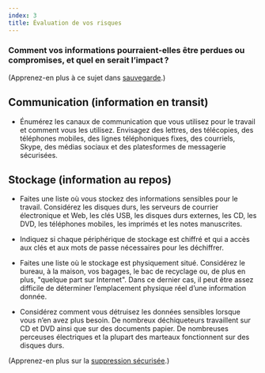 ```yaml
---
index: 3
title: Évaluation de vos risques
---
```

### Comment vos informations pourraient-elles être perdues ou compromises, et quel en serait l’impact ?

(Apprenez-en plus à ce sujet dans [sauvegarde](umbrella://information/backing-up).)

## Communication (information en transit)

- Énumérez les canaux de communication que vous utilisez pour le travail et comment vous les utilisez. Envisagez des lettres, des télécopies, des téléphones mobiles, des lignes téléphoniques fixes, des courriels, Skype, des médias sociaux et des platesformes de messagerie sécurisées.

## Stockage (information au repos)

- Faites une liste où vous stockez des informations sensibles pour le travail. Considérez les disques durs, les serveurs de courrier électronique et Web, les clés USB, les disques durs externes, les CD, les DVD, les téléphones mobiles, les imprimés et les notes manuscrites.

- Indiquez si chaque périphérique de stockage est chiffré et qui a accès aux clés et aux mots de passe nécessaires pour les déchiffrer.

- Faites une liste où le stockage est physiquement situé. Considérez le bureau, à la maison, vos bagages, le bac de recyclage ou, de plus en plus, "quelque part sur Internet". Dans ce dernier cas, il peut être assez difficile de déterminer l’emplacement physique réel d’une information donnée.

- Considérez comment vous détruisez les données sensibles lorsque vous n’en avez plus besoin. De nombreux déchiqueteurs travaillent sur CD et DVD ainsi que sur des documents papier. De nombreuses perceuses électriques et la plupart des marteaux fonctionnent sur des disques durs.

(Apprenez-en plus sur la [suppression sécurisée](umbrella://information/safely-deleting).)